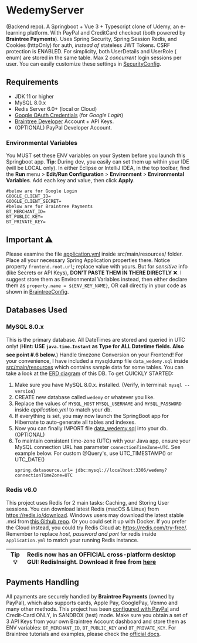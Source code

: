 # WedemyServer

(Backend repo). A Springboot + Vue 3 + Typescript clone of Udemy, an e-learning platform. With PayPal and CreditCard
checkout (both powered by **Braintree Payments**). Uses Spring Security, Spring Session Redis, and Cookies (httpOnly)
for auth, _instead of_ stateless JWT Tokens. CSRF protection is ENABLED. For simplicity, both UserDetails and UserRole (
enum) are stored in the same table. Max 2 *concurrent* login sessions per user. You can easily customize these settings
in [SecurityConfig](src/main/java/com/davistiba/wedemyserver/config/SecurityConfig.java).

## Requirements

- JDK 11 or higher
- MySQL 8.0.x
- Redis Server 6.0+ (local or Cloud)
- [Google OAuth Credentials](https://console.developers.google.com/apis/credentials) (for _Google Login_)
- [Braintree Developer](https://developer.paypal.com/braintree/docs) Account + API Keys.
- (OPTIONAL) PayPal Developer Account.

### Environmental Variables

You MUST set these ENV variables on your System before you launch this Springboot app. **Tip**: During dev, you easily
can set them up within your IDE (will be LOCAL only). In either Eclipse or IntelliJ IDEA, in the top toolbar, find
the **Run** menu > **Edit/Run Configuration** > **Environment** > **Environmental Variables**. Add each key and value,
then click **Apply**.

```shell
#below are for Google Login
GOOGLE_CLIENT_ID=
GOOGLE_CLIENT_SECRET=
#below are for Braintree Payments
BT_MERCHANT_ID=
BT_PUBLIC_KEY=
BT_PRIVATE_KEY=
```

## Important ⚠

Please examine the file [application.yml](src/main/resources/application.yml) inside src/main/resources/ folder. Place
all your necessary Spring Application properties there. Notice property `frontend.root.url`; replace value with yours.
But for _sensitive_ info (like Secrets or API Keys), **DON'T PASTE THEM IN THERE DIRECTLY** ❌. I suggest store them as
Environmental Variables instead, then either declare them as `property.name = ${ENV_KEY_NAME}`, OR call directly in your
code as shown in [BraintreeConfig](src/main/java/com/davistiba/wedemyserver/config/BraintreeConfig.java).

## Databases Used

### MySQL 8.0.x

This is the primary database. All DateTimes are stored and queried in UTC only❗ (**Hint:
USE `java.time.Instant` as Type for ALL Datetime fields. Also see point #.6 below.**) Handle timezone Conversion on your
Frontend! For your convenience, I have included a mysqldump file `data_wedemy.sql`
inside [src/main/resources](src/main/resources) which contains sample data for some tables. You can take a look at
the [ERD diagram](src/main/resources/wedemy_erd.png) of this DB. To get QUICKLY STARTED:

1. Make sure you have MySQL 8.0.x. installed. (Verify, in terminal: `mysql --version`)
2. CREATE new database called `wedemy` or whatever you like.
3. Replace the values of `MYSQL_HOST` `MYSQL_USERNAME` and `MYSQL_PASSWORD` inside _application.yml_ to match your db.
4. If everything is set, you may now launch the SpringBoot app for Hibernate to auto-generate all tables and indexes.
5. Now you can finally IMPORT file [data_wedemy.sql](src/main/resources/data_wedemy.sql) into your db. (OPTIONAL)
6. To maintain consistent time-zone (UTC) with your Java app, ensure your MySQL connection URL has
   parameter `connectionTimeZone=UTC`. See example below. For custom @Query's, use UTC_TIMESTAMP() or UTC_DATE()
   ```properties
   spring.datasource.url= jdbc:mysql://localhost:3306/wedemy?connectionTimeZone=UTC
   ```

### Redis v6.0

This project uses Redis for 2 main tasks: Caching, and Storing User sessions. You can download latest Redis (macOS &
Linux) from https://redis.io/download. Windows users may download the latest stable .msi
from [this Github repo](https://github.com/tporadowski/redis/releases). Or you could set it up with Docker. If you
prefer the Cloud instead, you could try Redis Cloud at: https://redis.com/try-free/. Remember to replace _host, password
and port_ for redis inside `application.yml` to match your running Redis instance.

| Tip 💡 | Redis now has an OFFICIAL cross-platform desktop GUI: RedisInsight. Download it free from [here](https://redis.com/redis-enterprise/redis-insight/) |
|---------|:---------------------------------------------------------------------|

## Payments Handling

All payments are securely handled by **Braintree Payments** (owned by PayPal), which also supports cards, Apple Pay,
GooglePay, Venmo and many other methods. This project has been [configured with PayPal](https://shorturl.at/bfsDF) and
Credit-Card ONLY, in SANDBOX (test) mode. Make sure you obtain a set of 3 API Keys from your own Braintree Account
dashboard and store them as ENV variables: `BT_MERCHANT_ID`, `BT_PUBLIC_KEY` and `BT_PRIVATE_KEY`. For Braintree
tutorials and examples, please check the [official docs](https://developer.paypal.com/braintree/docs).

